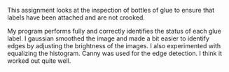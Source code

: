 This assignment looks at the inspection of bottles of glue to ensure that labels have been attached and are not crooked.

My program performs fully and correctly identifies the status of each glue label. I gaussian smoothed the image 
and made a bit easier to identify edges by adjusting the brightness of the images. I also experimented with
equalizing the histogram. Canny was used for the edge detection. I think it worked out quite well.
